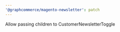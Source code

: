 ```yaml
---
'@graphcommerce/magento-newsletter': patch
---
```


Allow passing children to CustomerNewsletterToggle
